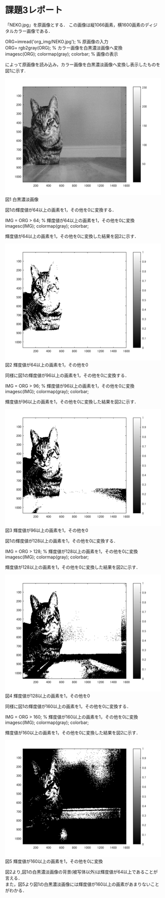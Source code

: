 # 課題3レポート

「NEKO.jpg」を原画像とする． この画像は縦1066画素，横1600画素のディジタルカラー画像である．  

ORG=imread('org_img/NEKO.jpg'); % 原画像の入力  
ORG= rgb2gray(ORG); % カラー画像を白黒濃淡画像へ変換  
imagesc(ORG); colormap(gray); colorbar; % 画像の表示  

によって原画像を読み込み，カラー画像を白黒濃淡画像へ変換し表示したものを図1に示す.  

![図1 白黒濃淡画像](https://github.com/tainak/lecture_image_processing/blob/master/repo_img/kadai3_0.png)  
図1 白黒濃淡画像  

図1の輝度値が64以上の画素を1，その他を0に変換する．  

IMG = ORG > 64; % 輝度値が64以上の画素を1，その他を0に変換  
imagesc(IMG); colormap(gray); colorbar;  

輝度値が64以上の画素を1，その他を0に変換した結果を図2に示す．  

![図2 輝度値が64以上の画素を1，その他を0](https://github.com/tainak/lecture_image_processing/blob/master/repo_img/kadai3_1.png)  
図2 輝度値が64以上の画素を1，その他を0  

同様に図1の輝度値が96以上の画素を1，その他を0に変換する．  

IMG = ORG > 96; % 輝度値が96以上の画素を1，その他を0に変換  
imagesc(IMG); colormap(gray); colorbar;  

輝度値が96以上の画素を1，その他を0に変換した結果を図2に示す．  

![図3 輝度値が96以上の画素を1，その他を0](https://github.com/tainak/lecture_image_processing/blob/master/repo_img/kadai3_2.png)  
図3 輝度値が96以上の画素を1，その他を0  

図1の輝度値が128以上の画素を1，その他を0に変換する．  

IMG = ORG > 128; % 輝度値が128以上の画素を1，その他を0に変換  
imagesc(IMG); colormap(gray); colorbar;  

輝度値が128以上の画素を1，その他を0に変換した結果を図2に示す．  

![図4 輝度値が128以上の画素を1，その他を0](https://github.com/tainak/lecture_image_processing/blob/master/repo_img/kadai3_3.png)  
図4 輝度値が128以上の画素を1，その他を0  

同様に図1の輝度値が160以上の画素を1，その他を0に変換する．  

IMG = ORG > 160; % 輝度値が160以上の画素を1，その他を0に変換  
imagesc(IMG); colormap(gray); colorbar;  

輝度値が160以上の画素を1，その他を0に変換した結果を図2に示す．  

![図5 輝度値が160以上の画素を1，その他を0に変換](https://github.com/tainak/lecture_image_processing/blob/master/repo_img/kadai3_4.png)  
図5 輝度値が160以上の画素を1，その他を0に変換  

図2より,図1の白黒濃淡画像の背景(被写体以外)は輝度値が64以上であることが言える．  
また，図5より図1の白黒濃淡画像には輝度値が160以上の画素があまりないことがわかる．  
